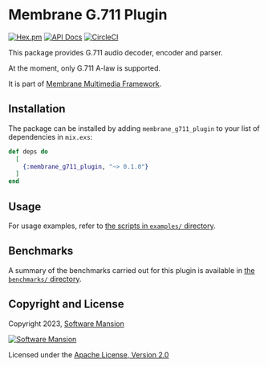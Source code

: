 # Membrane G.711 Plugin

[![Hex.pm](https://img.shields.io/hexpm/v/membrane_g711_plugin.svg)](https://hex.pm/packages/membrane_g711_plugin)
[![API Docs](https://img.shields.io/badge/api-docs-yellow.svg?style=flat)](https://hexdocs.pm/membrane_g711_plugin)
[![CircleCI](https://circleci.com/gh/jellyfish-dev/membrane_g711_plugin.svg?style=svg)](https://circleci.com/gh/jellyfish-dev/membrane_g711_plugin)

This package provides G.711 audio decoder, encoder and parser.

At the moment, only G.711 A-law is supported.

It is part of [Membrane Multimedia Framework](https://membrane.stream).

## Installation

The package can be installed by adding `membrane_g711_plugin` to your list of dependencies in `mix.exs`:

```elixir
def deps do
  [
    {:membrane_g711_plugin, "~> 0.1.0"}
  ]
end
```

## Usage

For usage examples, refer to [the scripts in `examples/` directory](https://github.com/jellyfish-dev/membrane_g711_plugin/tree/main/examples/).

## Benchmarks

A summary of the benchmarks carried out for this plugin is available in [the `benchmarks/` directory](https://github.com/jellyfish-dev/membrane_g711_plugin/tree/main/benchmarks/).

## Copyright and License

Copyright 2023, [Software Mansion](https://swmansion.com/?utm_source=git&utm_medium=readme&utm_campaign=membrane_template_plugin)

[![Software Mansion](https://logo.swmansion.com/logo?color=white&variant=desktop&width=200&tag=membrane-github)](https://swmansion.com/?utm_source=git&utm_medium=readme&utm_campaign=membrane_template_plugin)

Licensed under the [Apache License, Version 2.0](LICENSE)
